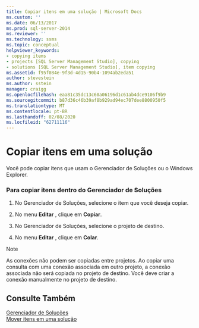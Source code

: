 ```yaml
---
title: Copiar itens em uma solução | Microsoft Docs
ms.custom: ''
ms.date: 06/13/2017
ms.prod: sql-server-2014
ms.reviewer: ''
ms.technology: ssms
ms.topic: conceptual
helpviewer_keywords:
- copying items
- projects [SQL Server Management Studio], copying
- solutions [SQL Server Management Studio], item copying
ms.assetid: f95f084e-9f3d-4d15-90b4-1094ab2eda51
author: stevestein
ms.author: sstein
manager: craigg
ms.openlocfilehash: eaa81c35dc13c60a06196d1c61ab4dce9106f9b9
ms.sourcegitcommit: b87d36c46b39af8b929ad94ec707dee8800950f5
ms.translationtype: MT
ms.contentlocale: pt-BR
ms.lasthandoff: 02/08/2020
ms.locfileid: "62711116"
---
```

# <a name="copy-items-in-a-solution"></a>Copiar itens em uma solução
  Você pode copiar itens que usam o Gerenciador de Soluções ou o Windows Explorer.  
  
### <a name="to-copy-items-within-solution-explorer"></a>Para copiar itens dentro do Gerenciador de Soluções  
  
1.  No Gerenciador de Soluções, selecione o item que você deseja copiar.  
  
2.  No menu **Editar** , clique em **Copiar**.  
  
3.  No Gerenciador de Soluções, selecione o projeto de destino.  
  
4.  No menu **Editar** , clique em **Colar**.  
  
> [!NOTE]  
>  As conexões não podem ser copiadas entre projetos. Ao copiar uma consulta com uma conexão associada em outro projeto, a conexão associada não será copiada no projeto de destino. Você deve criar a conexão manualmente no projeto de destino.  
  
## <a name="see-also"></a>Consulte Também  
 [Gerenciador de Soluções](solution-explorer.md)   
 [Mover itens em uma solução](move-items-in-a-solution.md)  
  
  

